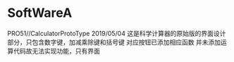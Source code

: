 # SoftWareA
PRO51//CalculatorProtoType
2019/05/04
这是科学计算器的原始版的界面设计部分，只包含数字键，加减乘除键和括号键
对应按钮已添加相应函数
并未添加运算代码故无法实现功能，只有界面
